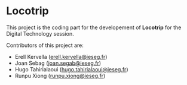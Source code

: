 # Locotrip

This project is the coding part for the developement of **Locotrip** for the Digital Technology session.

Contributors of this project are:
* Erell Kervella (erell.kervella@ieseg.fr)
* Joan Sebag (joan.segab@ieseg.fr)
* Hugo Tahirialaoui (hugo.tahirialaoui@ieseg.fr)
* Runpu Xiong (runpu.xiong@ieseg.fr)

